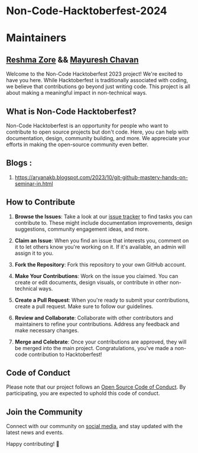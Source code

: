 # Non-Code-Hacktoberfest-2024
# Maintainers
<h2><a href="https://github.com/ReshmaZore">Reshma Zore</a> && <a href="https://github.com/mayureshh27">Mayuresh Chavan</a></h2>


Welcome to the Non-Code Hacktoberfest 2023 project! We're excited to have you here. While Hacktoberfest is traditionally associated with coding, we believe that contributions go beyond just writing code. This project is all about making a meaningful impact in non-technical ways.

## What is Non-Code Hacktoberfest?

Non-Code Hacktoberfest is an opportunity for people who want to contribute to open source projects but don't code. Here, you can help with documentation, design, community building, and more. We appreciate your efforts in making the open-source community even better.

## Blogs : 

1. https://aryanakb.blogspot.com/2023/10/git-github-mastery-hands-on-seminar-in.html

## How to Contribute

1. **Browse the Issues**: Take a look at our [issue tracker](https://github.com/CSI-DMCE-2024/Non-Code-Hacktoberfest-2024/issues) to find tasks you can contribute to. These might include documentation improvements, design suggestions, community engagement ideas, and more.

2. **Claim an Issue**: When you find an issue that interests you, comment on it to let others know you're working on it. If it's available, an admin will assign it to you.

3. **Fork the Repository**: Fork this repository to your own GitHub account.

4. **Make Your Contributions**: Work on the issue you claimed. You can create or edit documents, design visuals, or contribute in other non-technical ways.

5. **Create a Pull Request**: When you're ready to submit your contributions, create a pull request. Make sure to follow our guidelines.

6. **Review and Collaborate**: Collaborate with other contributors and maintainers to refine your contributions. Address any feedback and make necessary changes.

7. **Merge and Celebrate**: Once your contributions are approved, they will be merged into the main project. Congratulations, you've made a non-code contribution to Hacktoberfest!

## Code of Conduct

Please note that our project follows an [Open Source Code of Conduct](https://opensource.org/codeofconduct). By participating, you are expected to uphold this code of conduct.

## Join the Community

Connect with our community on [social media](https://www.instagram.com/csidmce/), and stay updated with the latest news and events.

Happy contributing! 🚀

